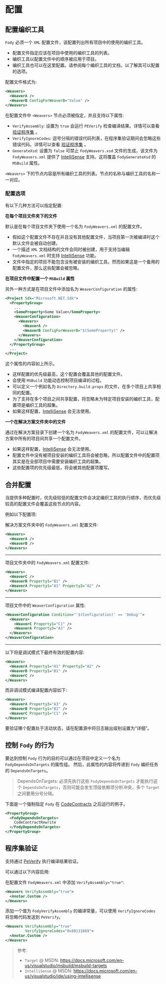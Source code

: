 # 配置

## 配置编织工具

`Fody` 必须一个 `XML` 配置文件，该配置列出所有项目中的使用的编织工具。

+ 配置文件指定应该在项目中使用的编织工具的列表。
+ 编织工具以配置文件中的顺序被应用于项目。
+ 编织工具也可以在这里配置。请参阅每个编织工具的文档，以了解其可以配置的选项。

配置文件格式为:

```xml
<Weavers>
  <WeaverA />
  <WeaverB ConfigForWeaverB="Value" />
</Weavers>
```

在配置文件中 `<Weavers>` 节点必须被指定，并且支持以下属性:

+ `VerifyAssembly`: 设置为 `true` 会运行 `PEVerify` 检查编译结果。详情可以查看 [验证程序集](https://github.com/Fody/Home/blob/master/pages/configuration.md#assembly-verification) 。
+ `VerifyIgnoreCodes`: 逗号分隔的错误代码列表，在程序集验证期间会忽略这些错误代码。详情可以查看 [验证程序集](https://github.com/Fody/Home/blob/master/pages/configuration.md#assembly-verification) 。
+ `GenerateXsd`: 设置为 `false` 可禁止 `FodyWeavers.xsd` 文件的生成，该文件为 `FodyWeavers.xml` 提供了 [IntelliSense](https://docs.microsoft.com/en-us/visualstudio/ide/using-intellisense) 支持。这将覆盖 `FodyGenerateXsd` 的 `MSBuild` 属性。

`<Weavers>` 下的节点内容是所有编织工具的列表。节点的名称与编织工具的名称一一对应。

### 配置选项

有以下几种方法可以指定配置:

**在每个项目文件夹下的文件**

默认是在每个项目文件夹下使用一个名为 `FodyWeavers.xml` 的配置文件。

+ 假如这个配置文件不存在并且没有其他配置文件，当项目第一次被编译时这个默认文件会被自动创建。
+ 一个描述 `XML` 文档结构的文件会同时被创建，用于支持当编辑 `FodyWeavers.xml` 时支持 [IntelliSense](https://docs.microsoft.com/en-us/visualstudio/ide/using-intellisense) 功能。
+ 文件中指定的项目不能包含没有被安装的编织工具。然而如果这是一个备用的配置文件，那么这些配置会被忽略。

**在项目文件中配置一个 `MSBuild` 属性**

另外一种方式是在项目文件中添加名为 `WeaverConfiguration` 的属性:

```xml
<Project Sdk="Microsoft.NET.Sdk">
  <PropertyGroup>
    ...
    <SomeProperty>Some Value</SomeProperty>
    <WeaverConfiguration>
      <Weavers>
        <WeaverA />
        <WeaverB ConfigForWeaverB="$(SomeProperty)" />
      </Weavers>
    </WeaverConfiguration>
  </PropertyGroup>
  ...
</Project>
```

这个属性的内容如上所示。

+ 这样配置的优先级最高，这个配置会覆盖其他的配置文件。
+ 会使用 `MSBuild` 功能动态控制项目编译的过程。
+ 可以定义一个例如名为 `Directory.build.props` 的文件，在多个项目上共享相同的配置。
+ 为了支持在多个项目之间共享配置，将忽略未为特定项目安装的编织工具，配置项是编织工具的超集。
+ 如果这样配置，[IntelliSense](https://docs.microsoft.com/en-us/visualstudio/ide/using-intellisense) 会无法使用。

**一个在解决方案文件夹中的文件**

通过在解决方案目录下创建一个名为 `FodyWeavers.xml` 的配置文件，可以让解决方案中所有的项目间共享一个配置文件。

+ 如果这样配置，[IntelliSense](https://docs.microsoft.com/en-us/visualstudio/ide/using-intellisense) 会无法使用。
+ 配置文件中没有被项目安装的编织工具将会被忽略，所以配置文件中的配置项其实是在全部项目中需要安装编织工具的超集。
+ 这些配置项的优先级最低，将会被其他配置项覆写。


## 合并配置

当提供多种配置时，优先级较低的配置文件会决定编织工具的执行顺序，而优先级较高的配置文件会覆盖这些节点的内容。

例如以下配置项:

解决方案文件夹中的 `FodyWeavers.xml` 配置文件:

```xml
<Weavers>
  <WeaverA />
  <WeaverB />
</Weavers>
```

---

项目文件夹中的 `FodyWeavers.xml` 配置文件:

```xml
<Weavers>
  <WeaverC />
  <WeaverB Property1="B1" />
  <WeaverA Property1="A1" Property2="A2" />
</Weavers>
```

---

项目文件中的 `WeaverConfiguration` 属性:

```xml
<WeaverConfiguration Condition="'$(Configuration)' == 'Debug'">
  <Weavers>
    <WeaverC Property1="C1" />
    <WeaverA Property3="A3" />
  </Weavers>
</WeaverConfiguration>
```

---

以下将是调试模式下最终有效的配置内容:

```xml
<Weavers>
  <WeaverA Property1="A1" Property2="A2" />
  <WeaverB Property1="B1" />
  <WeaverC />
</Weavers>
```

而非调试模式编译配置内容如下:

```xml
<Weavers>
  <WeaverA Property3="A3" />
  <WeaverB Property1="B1" />
  <WeaverC Property1="C1" />
</Weavers>
```

要验证哪个配置处于活动状态，请在配置源中将日志输出级别设置为“详细”。


## 控制 `Fody` 的行为

要达到控制 `Fody` 行为的目的可以通过在项目中定义一个名为 `FodyDependsOnTargets` 的属性组。 然后，此属性的内容将传递到 `Fody` 编织任务的 `DependsOnTargets`。

> DependsOnTargets: 必须先执行这些 `FodyDependsOnTargets` 才能执行这个 `DependsOnTargets`，否则可能会发生顶级依赖项分析冲突，多个 `Target` 之间要用分号分隔。

下面是一个强制指定 `Fody` 在 [CodeContracts](https://docs.microsoft.com/en-us/dotnet/framework/debug-trace-profile/code-contracts) 之后运行的例子。

```xml
<PropertyGroup>
  <FodyDependsOnTargets>
    CodeContractRewrite
  </FodyDependsOnTargets>
</PropertyGroup>
```


## 程序集验证

支持通过 [PeVerify](https://docs.microsoft.com/en-us/dotnet/framework/tools/peverify-exe-peverify-tool) 执行编译结果验证。

可以通过以下内容启用:

在配置文件 `FodyWeavers.xml` 中添加 `VerifyAssembly="true"`:

```xml
<Weavers VerifyAssembly="true">
  <Anotar.Custom />
</Weavers>
```

添加一个值为 `FodyVerifyAssembly` 的编译常量，可以使用 `VerifyIgnoreCodes` 将忽略代码发送到 `PeVerify`。

```xml
<Weavers VerifyAssembly="true"
         VerifyIgnoreCodes="0x80131869">
  <Anotar.Custom />
</Weavers>
```


> 参考:
> + `Target` @ MSDN: https://docs.microsoft.com/en-us/visualstudio/msbuild/msbuild-targets
> + `IntelliSense` @ MSDN: https://docs.microsoft.com/en-us/visualstudio/ide/using-intellisense